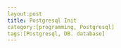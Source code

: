 ```yaml
---
layout:post
title: Postgresql Init
category:[programming, Postgresql]
tags:[Postgresql, DB. database]
---
```



